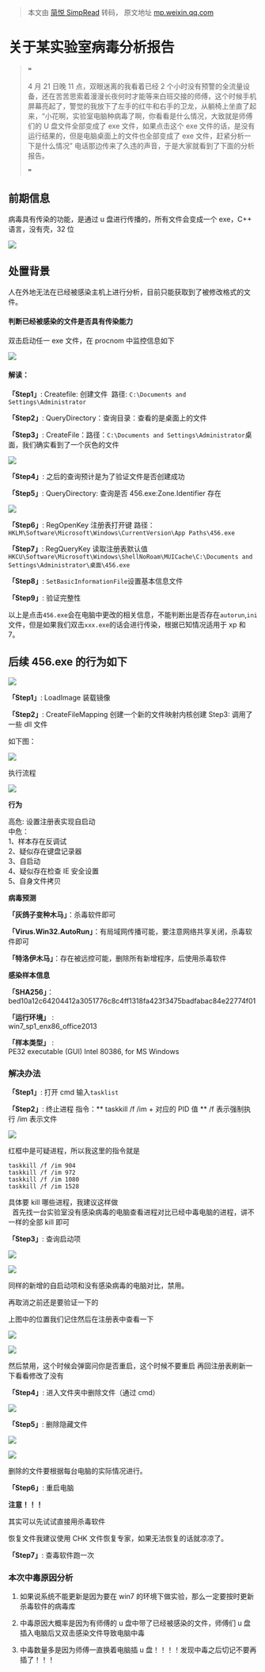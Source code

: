 > 本文由 [简悦 SimpRead](http://ksria.com/simpread/) 转码， 原文地址 [mp.weixin.qq.com](https://mp.weixin.qq.com/s/y9TrapfNGK0ceKRDAi5V3g)

关于某实验室病毒分析报告
============

> ❝
> 
> 4 月 21 日晚 11 点，双眼迷离的我看着已经 2 个小时没有预警的全流量设备，还在苦苦思索着漫漫长夜何时才能等来白班交接的师傅，这个时候手机屏幕亮起了，警觉的我放下了左手的红牛和右手的卫龙，从躺椅上坐直了起来，“小花啊，实验室电脑种病毒了啊，你看看是什么情况，大致就是师傅们的 U 盘文件全部变成了 exe 文件，如果点击这个 exe 文件的话，是没有运行结果的，但是电脑桌面上的文件也全部变成了 exe 文件，赶紧分析一下是什么情况” 电话那边传来了久违的声音，于是大家就看到了下面的分析报告。
> 
> ❞

前期信息
----

病毒具有传染的功能，是通过 u 盘进行传播的，所有文件会变成一个 exe，C++ 语言，没有壳，32 位

![](https://mmbiz.qpic.cn/mmbiz_png/gv0KFFo8icCRPFtl6ocH16VgQ8iaiaO8VTo4qkOM7LKWqXK44rS12RvicUC4PicBV4c7cGl2ACs9ribOUAgJ3CH6uyZw/640?wx_fmt=png)

处置背景
----

人在外地无法在已经被感染主机上进行分析，目前只能获取到了被修改格式的文件。

#### 判断已经被感染的文件是否具有传染能力

双击启动任一 exe 文件，在 procnom 中监控信息如下

![](https://mmbiz.qpic.cn/mmbiz_png/gv0KFFo8icCRPFtl6ocH16VgQ8iaiaO8VTodHzNUxAjeNs3fIkt135HWI8PdHOgsxtxTQ75o423JnzA7cY1hOpYkg/640?wx_fmt=png)

#### 解读：

**「Step1」**: Createfile: 创建文件  路径: `C:\Documents and Settings\Administrator`

**「Step2」**: QueryDirectory：查询目录：查看的是桌面上的文件

**「Step3」**: CreateFile：路径：`C:\Documents and Settings\Administrator`桌面，我们确实看到了一个灰色的文件

![](https://mmbiz.qpic.cn/mmbiz_png/gv0KFFo8icCRPFtl6ocH16VgQ8iaiaO8VToH7Fzibj3GFEZK7baK8Xqo4rdIsxkFnlVz0ic43ib2P5myBU0vHkibxciaIQ/640?wx_fmt=png)

**「Step4」**: 之后的查询预计是为了验证文件是否创建成功

**「Step5」**: QueryDirectory: 查询是否 456.exe:Zone.Identifier 存在

![](https://mmbiz.qpic.cn/mmbiz_png/gv0KFFo8icCRPFtl6ocH16VgQ8iaiaO8VTojHrvz1jlHZ45Nwk7neTB2hDampaxFvPW9mpe5upC8VGudHLiaUEibibVA/640?wx_fmt=png)

**「Step6」**: RegOpenKey 注册表打开键 路径：`HKLM\Software\Microsoft\Windows\CurrentVersion\App Paths\456.exe`

**「Step7」**: RegQueryKey 读取注册表默认值`HKCU\Software\Microsoft\Windows\ShellNoRoam\MUICache\C:\Documents and Settings\Administrator\桌面\456.exe`

**「Step8」**: `SetBasicInformationFile`设置基本信息文件

**「Step9」**: 验证完整性

以上是点击`456.exe`会在电脑中更改的相关信息，不能判断出是否存在`autorun`,`ini`文件，但是如果我们双击`xxx.exe`的话会进行传染，根据已知情况适用于 xp 和 7。

后续 456.exe 的行为如下
----------------

![](https://mmbiz.qpic.cn/mmbiz_png/gv0KFFo8icCRPFtl6ocH16VgQ8iaiaO8VToEn0Yt2H2DP9aDjDksdTwG5iajibhNdwozyF4v0ic0A880jK3rCicz7fFiaQ/640?wx_fmt=png)

**「Step1」**: LoadImage 装载镜像

**「Step2」**: CreateFileMapping 创建一个新的文件映射内核创建 Step3: 调用了一些 dll 文件

如下图：

![](https://mmbiz.qpic.cn/mmbiz_png/gv0KFFo8icCRPFtl6ocH16VgQ8iaiaO8VToYBXQofAp9rGJnrrmdTt4Y6pcPC8Dk2XYrz9OGcWxgarDiaBO924s8PQ/640?wx_fmt=png)

执行流程

![](https://mmbiz.qpic.cn/mmbiz_png/gv0KFFo8icCRPFtl6ocH16VgQ8iaiaO8VToibYj7q3tD3YkewPrZNmbFeqJS9lPBOpTbG20ugkxT5CvibA8ep3SOpag/640?wx_fmt=png)

**行为**

高危: 设置注册表实现自启动  
中危：  
1、样本存在反调试  
2、疑似存在键盘记录器  
3、自启动  
4、疑似存在检查 IE 安全设置  
5、自身文件拷贝  

**病毒预测**

**「灰鸽子变种木马」**：杀毒软件即可

**「Virus.Win32.AutoRun」**：有局域网传播可能，要注意网络共享关闭，杀毒软件即可

**「特洛伊木马」**：存在被远控可能，删除所有新增程序，后使用杀毒软件

**感染样本信息**

**「SHA256」**：  
bed10a12c64204412a3051776c8c4ff1318fa423f3475badfabac84e22774f01

**「运行环境」** :  
win7_sp1_enx86_office2013

**「样本类型」** :  
PE32 executable (GUI) Intel 80386, for MS Windows

### 解决办法

**「Step1」**: 打开 cmd 输入`tasklist`

**「Step2」**: 终止进程 指令：** taskkill /f /im + 对应的 PID 值 ** /f 表示强制执行 /im 表示文件

![](https://mmbiz.qpic.cn/mmbiz_png/gv0KFFo8icCRPFtl6ocH16VgQ8iaiaO8VToxfib8A1h5nzG52fYeduUPFSGI7NX4Mdo2uptZu1sUPafF6dJP6EY7HQ/640?wx_fmt=png)

红框中是可疑进程，所以我这里的指令就是

`taskkill /f /im 904`  
`taskkill /f /im 972`  
`taskkill /f /im 1080`  
`taskkill /f /im 1528`  

具体要 kill 哪些进程，我建议这样做  
  首先找一台实验室没有感染病毒的电脑查看进程对比已经中毒电脑的进程，讲不一样的全部 kill 即可

**「Step3」**: 查询启动项

![](https://mmbiz.qpic.cn/mmbiz_png/gv0KFFo8icCRPFtl6ocH16VgQ8iaiaO8VTo8PubKiaJM57gj6WjibDNqiazkpnw2EjwBqsxu0sAZrCrlIibVCS38tzTlw/640?wx_fmt=png)

![](https://mmbiz.qpic.cn/mmbiz_png/gv0KFFo8icCRPFtl6ocH16VgQ8iaiaO8VToUP4nPg017B238fFYkdtJfYDSZYD6yjLHmNkKm84baETc3Qq3kZhrYA/640?wx_fmt=png)

同样的新增的自启动项和没有感染病毒的电脑对比，禁用。

再取消之前还是要验证一下的

上图中的位置我们记住然后在注册表中查看一下

![](https://mmbiz.qpic.cn/mmbiz_png/gv0KFFo8icCRPFtl6ocH16VgQ8iaiaO8VToT4NickC3KJRsZcl6tGaic7pgHm2CxkuV80NDZs0KZ45TAheRpHyGrusA/640?wx_fmt=png)

![](https://mmbiz.qpic.cn/mmbiz_png/gv0KFFo8icCRPFtl6ocH16VgQ8iaiaO8VToREib3jKaibImozYLiafXECa1xjrdWfgcU4rNTib0pecbgTyGHQ1gnu9mTA/640?wx_fmt=png)

然后禁用，这个时候会弹窗问你是否重启，这个时候不要重启 再回注册表刷新一下看看修改了没有

**「Step4」**: 进入文件夹中删除文件（通过 cmd）

![](https://mmbiz.qpic.cn/mmbiz_png/gv0KFFo8icCRPFtl6ocH16VgQ8iaiaO8VTo59dKAniagXowkB4sRxTZZ6ibpnGAV5HM3jcVF7IFfywfQRwKC8vl1ia9w/640?wx_fmt=png)

**「Step5」**: 删除隐藏文件

![](https://mmbiz.qpic.cn/mmbiz_png/gv0KFFo8icCRPFtl6ocH16VgQ8iaiaO8VToTZqOGqzHnsIEeyjksTrE1ZaDPgicEvpSQTJSntP9MY2eDqSEycbrVOg/640?wx_fmt=png)

![](https://mmbiz.qpic.cn/mmbiz_png/gv0KFFo8icCRPFtl6ocH16VgQ8iaiaO8VTofm7la5nFfR89QPQAJojhGdupnTDNBSzgTn7cswzB6D40iarxbiafH5BA/640?wx_fmt=png)

删除的文件要根据每台电脑的实际情况进行。

**「Step6」**: 重启电脑

**注意！！！**

其实可以先试试直接用杀毒软件

恢复文件我建议使用 CHK 文件恢复专家，如果无法恢复的话就凉凉了。

**「Step7」**: 查毒软件跑一次

### 本次中毒原因分析

1.  如果说系统不能更新是因为要在 win7 的环境下做实验，那么一定要按时更新杀毒软件的病毒库
    
2.  中毒原因大概率是因为有师傅的 u 盘中带了已经被感染的文件，师傅们 u 盘插入电脑后又双击感染文件导致电脑中毒
    
3.  中毒数量多是因为师傅一直换着电脑插 u 盘！！！！发现中毒之后切记不要再插了！！！